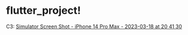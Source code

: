 # flutter_project!
C3: [Simulator Screen Shot - iPhone 14 Pro Max - 2023-03-18 at 20 41 30](https://user-images.githubusercontent.com/124883411/226109733-f231d12b-da99-4533-8474-3183e31c3e39.png)
